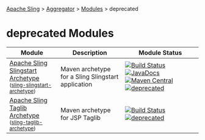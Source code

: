 [Apache Sling](http://sling.apache.org) > [Aggregator](https://github.com/apache/sling-aggregator/) > [Modules](https://github.com/apache/sling-aggregator/docs/modules.md) > deprecated
# deprecated Modules

| Module | Description | Module&nbsp;Status |
|---	|---	|---    |
| [Apache Sling Slingstart Archetype](https://github.com/apache/sling-slingstart-archetype) <br/> <small>([sling-slingstart-archetype](http://search.maven.org/#search%7Cga%7C1%7Cg%3A%22org.apache.sling%22%20a%3A%22sling-slingstart-archetype%22))</small> | Maven archetype for a Sling Slingstart application |&#32;[![Build Status](https://builds.apache.org/buildStatus/icon?job=sling-slingstart-archetype-1.8)](https://builds.apache.org/view/S-Z/view/Sling/job/sling-slingstart-archetype-1.8)&#32;[![JavaDocs](https://www.javadoc.io/badge/org.apache.sling/sling-slingstart-archetype.svg)](https://www.javadoc.io/doc/org.apache.sling/sling-slingstart-archetype)&#32;[![Maven Central](https://maven-badges.herokuapp.com/maven-central/org.apache.sling/sling-slingstart-archetype/badge.svg)](http://search.maven.org/#search%7Cga%7C1%7Cg%3A%22org.apache.sling%22%20a%3A%22sling-slingstart-archetype%22)&#32;[![deprecated](http://sling.apache.org/badges/status-deprecated.svg)](https://github.com/apache/sling-aggregator/docs/status/deprecated.md)|
| [Apache Sling Taglib Archetype](https://github.com/apache/sling-taglib-archetype) <br/> <small>([sling-taglib-archetype](http://search.maven.org/#search%7Cga%7C1%7Cg%3A%22org.apache.sling%22%20a%3A%22sling-taglib-archetype%22))</small> | Maven archetype for JSP Taglib |&#32;[![Build Status](https://builds.apache.org/buildStatus/icon?job=sling-taglib-archetype-1.8)](https://builds.apache.org/view/S-Z/view/Sling/job/sling-taglib-archetype-1.8)&#32;[![deprecated](http://sling.apache.org/badges/status-deprecated.svg)](https://github.com/apache/sling-aggregator/docs/status/deprecated.md)|